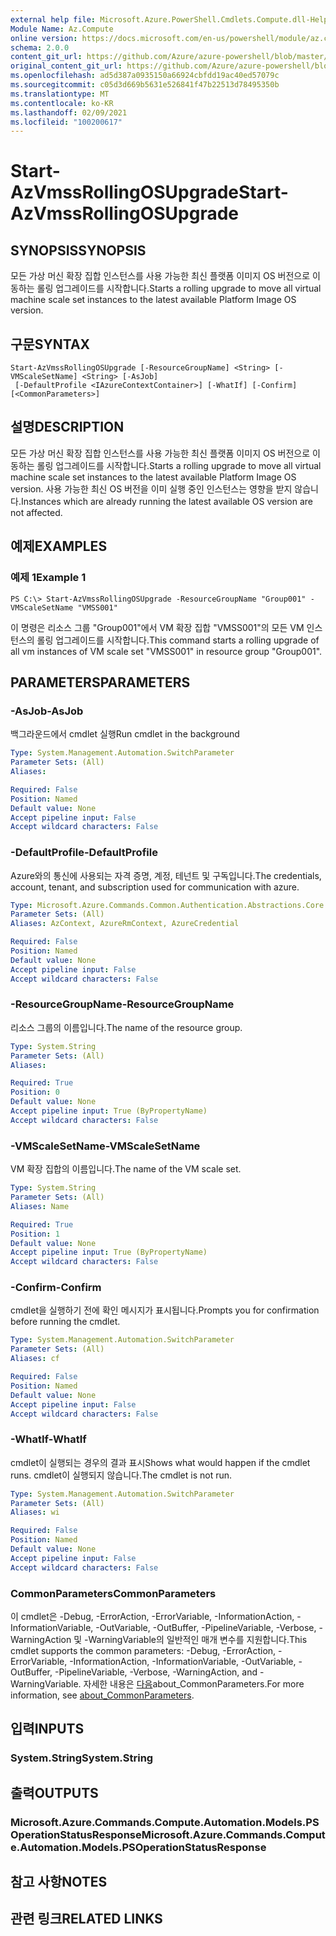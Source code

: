 ```yaml
---
external help file: Microsoft.Azure.PowerShell.Cmdlets.Compute.dll-Help.xml
Module Name: Az.Compute
online version: https://docs.microsoft.com/en-us/powershell/module/az.compute/start-azvmssrollingosupgrade
schema: 2.0.0
content_git_url: https://github.com/Azure/azure-powershell/blob/master/src/Compute/Compute/help/Start-AzVmssRollingOSUpgrade.md
original_content_git_url: https://github.com/Azure/azure-powershell/blob/master/src/Compute/Compute/help/Start-AzVmssRollingOSUpgrade.md
ms.openlocfilehash: ad5d387a0935150a66924cbfdd19ac40ed57079c
ms.sourcegitcommit: c05d3d669b5631e526841f47b22513d78495350b
ms.translationtype: MT
ms.contentlocale: ko-KR
ms.lasthandoff: 02/09/2021
ms.locfileid: "100200617"
---
```

# <span data-ttu-id="01552-101">Start-AzVmssRollingOSUpgrade</span><span class="sxs-lookup"><span data-stu-id="01552-101">Start-AzVmssRollingOSUpgrade</span></span>

## <span data-ttu-id="01552-102">SYNOPSIS</span><span class="sxs-lookup"><span data-stu-id="01552-102">SYNOPSIS</span></span>
<span data-ttu-id="01552-103">모든 가상 머신 확장 집합 인스턴스를 사용 가능한 최신 플랫폼 이미지 OS 버전으로 이동하는 롤링 업그레이드를 시작합니다.</span><span class="sxs-lookup"><span data-stu-id="01552-103">Starts a rolling upgrade to move all virtual machine scale set instances to the latest available Platform Image OS version.</span></span>

## <span data-ttu-id="01552-104">구문</span><span class="sxs-lookup"><span data-stu-id="01552-104">SYNTAX</span></span>

```
Start-AzVmssRollingOSUpgrade [-ResourceGroupName] <String> [-VMScaleSetName] <String> [-AsJob]
 [-DefaultProfile <IAzureContextContainer>] [-WhatIf] [-Confirm] [<CommonParameters>]
```

## <span data-ttu-id="01552-105">설명</span><span class="sxs-lookup"><span data-stu-id="01552-105">DESCRIPTION</span></span>
<span data-ttu-id="01552-106">모든 가상 머신 확장 집합 인스턴스를 사용 가능한 최신 플랫폼 이미지 OS 버전으로 이동하는 롤링 업그레이드를 시작합니다.</span><span class="sxs-lookup"><span data-stu-id="01552-106">Starts a rolling upgrade to move all virtual machine scale set instances to the latest available Platform Image OS version.</span></span>
<span data-ttu-id="01552-107">사용 가능한 최신 OS 버전을 이미 실행 중인 인스턴스는 영향을 받지 않습니다.</span><span class="sxs-lookup"><span data-stu-id="01552-107">Instances which are already running the latest available OS version are not affected.</span></span>

## <span data-ttu-id="01552-108">예제</span><span class="sxs-lookup"><span data-stu-id="01552-108">EXAMPLES</span></span>

### <span data-ttu-id="01552-109">예제 1</span><span class="sxs-lookup"><span data-stu-id="01552-109">Example 1</span></span>
```
PS C:\> Start-AzVmssRollingOSUpgrade -ResourceGroupName "Group001" -VMScaleSetName "VMSS001"
```

<span data-ttu-id="01552-110">이 명령은 리소스 그룹 "Group001"에서 VM 확장 집합 "VMSS001"의 모든 VM 인스턴스의 롤링 업그레이드를 시작합니다.</span><span class="sxs-lookup"><span data-stu-id="01552-110">This command starts a rolling upgrade of all vm instances of VM scale set "VMSS001" in resource group "Group001".</span></span>

## <span data-ttu-id="01552-111">PARAMETERS</span><span class="sxs-lookup"><span data-stu-id="01552-111">PARAMETERS</span></span>

### <span data-ttu-id="01552-112">-AsJob</span><span class="sxs-lookup"><span data-stu-id="01552-112">-AsJob</span></span>
<span data-ttu-id="01552-113">백그라운드에서 cmdlet 실행</span><span class="sxs-lookup"><span data-stu-id="01552-113">Run cmdlet in the background</span></span>

```yaml
Type: System.Management.Automation.SwitchParameter
Parameter Sets: (All)
Aliases:

Required: False
Position: Named
Default value: None
Accept pipeline input: False
Accept wildcard characters: False
```

### <span data-ttu-id="01552-114">-DefaultProfile</span><span class="sxs-lookup"><span data-stu-id="01552-114">-DefaultProfile</span></span>
<span data-ttu-id="01552-115">Azure와의 통신에 사용되는 자격 증명, 계정, 테넌트 및 구독입니다.</span><span class="sxs-lookup"><span data-stu-id="01552-115">The credentials, account, tenant, and subscription used for communication with azure.</span></span>

```yaml
Type: Microsoft.Azure.Commands.Common.Authentication.Abstractions.Core.IAzureContextContainer
Parameter Sets: (All)
Aliases: AzContext, AzureRmContext, AzureCredential

Required: False
Position: Named
Default value: None
Accept pipeline input: False
Accept wildcard characters: False
```

### <span data-ttu-id="01552-116">-ResourceGroupName</span><span class="sxs-lookup"><span data-stu-id="01552-116">-ResourceGroupName</span></span>
<span data-ttu-id="01552-117">리소스 그룹의 이름입니다.</span><span class="sxs-lookup"><span data-stu-id="01552-117">The name of the resource group.</span></span>

```yaml
Type: System.String
Parameter Sets: (All)
Aliases:

Required: True
Position: 0
Default value: None
Accept pipeline input: True (ByPropertyName)
Accept wildcard characters: False
```

### <span data-ttu-id="01552-118">-VMScaleSetName</span><span class="sxs-lookup"><span data-stu-id="01552-118">-VMScaleSetName</span></span>
<span data-ttu-id="01552-119">VM 확장 집합의 이름입니다.</span><span class="sxs-lookup"><span data-stu-id="01552-119">The name of the VM scale set.</span></span>

```yaml
Type: System.String
Parameter Sets: (All)
Aliases: Name

Required: True
Position: 1
Default value: None
Accept pipeline input: True (ByPropertyName)
Accept wildcard characters: False
```

### <span data-ttu-id="01552-120">-Confirm</span><span class="sxs-lookup"><span data-stu-id="01552-120">-Confirm</span></span>
<span data-ttu-id="01552-121">cmdlet을 실행하기 전에 확인 메시지가 표시됩니다.</span><span class="sxs-lookup"><span data-stu-id="01552-121">Prompts you for confirmation before running the cmdlet.</span></span>

```yaml
Type: System.Management.Automation.SwitchParameter
Parameter Sets: (All)
Aliases: cf

Required: False
Position: Named
Default value: None
Accept pipeline input: False
Accept wildcard characters: False
```

### <span data-ttu-id="01552-122">-WhatIf</span><span class="sxs-lookup"><span data-stu-id="01552-122">-WhatIf</span></span>
<span data-ttu-id="01552-123">cmdlet이 실행되는 경우의 결과 표시</span><span class="sxs-lookup"><span data-stu-id="01552-123">Shows what would happen if the cmdlet runs.</span></span>
<span data-ttu-id="01552-124">cmdlet이 실행되지 않습니다.</span><span class="sxs-lookup"><span data-stu-id="01552-124">The cmdlet is not run.</span></span>

```yaml
Type: System.Management.Automation.SwitchParameter
Parameter Sets: (All)
Aliases: wi

Required: False
Position: Named
Default value: None
Accept pipeline input: False
Accept wildcard characters: False
```

### <span data-ttu-id="01552-125">CommonParameters</span><span class="sxs-lookup"><span data-stu-id="01552-125">CommonParameters</span></span>
<span data-ttu-id="01552-126">이 cmdlet은 -Debug, -ErrorAction, -ErrorVariable, -InformationAction, -InformationVariable, -OutVariable, -OutBuffer, -PipelineVariable, -Verbose, -WarningAction 및 -WarningVariable의 일반적인 매개 변수를 지원합니다.</span><span class="sxs-lookup"><span data-stu-id="01552-126">This cmdlet supports the common parameters: -Debug, -ErrorAction, -ErrorVariable, -InformationAction, -InformationVariable, -OutVariable, -OutBuffer, -PipelineVariable, -Verbose, -WarningAction, and -WarningVariable.</span></span> <span data-ttu-id="01552-127">자세한 내용은 [다음](http://go.microsoft.com/fwlink/?LinkID=113216)about_CommonParameters.</span><span class="sxs-lookup"><span data-stu-id="01552-127">For more information, see [about_CommonParameters](http://go.microsoft.com/fwlink/?LinkID=113216).</span></span>

## <span data-ttu-id="01552-128">입력</span><span class="sxs-lookup"><span data-stu-id="01552-128">INPUTS</span></span>

### <span data-ttu-id="01552-129">System.String</span><span class="sxs-lookup"><span data-stu-id="01552-129">System.String</span></span>

## <span data-ttu-id="01552-130">출력</span><span class="sxs-lookup"><span data-stu-id="01552-130">OUTPUTS</span></span>

### <span data-ttu-id="01552-131">Microsoft.Azure.Commands.Compute.Automation.Models.PSOperationStatusResponse</span><span class="sxs-lookup"><span data-stu-id="01552-131">Microsoft.Azure.Commands.Compute.Automation.Models.PSOperationStatusResponse</span></span>

## <span data-ttu-id="01552-132">참고 사항</span><span class="sxs-lookup"><span data-stu-id="01552-132">NOTES</span></span>

## <span data-ttu-id="01552-133">관련 링크</span><span class="sxs-lookup"><span data-stu-id="01552-133">RELATED LINKS</span></span>

